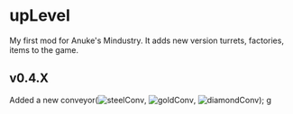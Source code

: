 # upLevel
My first mod for Anuke's Mindustry. It adds new version turrets, factories, items to the game.
## v0.4.X
Added a new conveyor(![steelConv](https://github.com/pavel-8516/upLevel-mod/blob/master/sprites/blocks/distribution/steelConv.png), ![goldConv](https://github.com/pavel-8516/upLevel-mod/blob/master/sprites/blocks/distribution/goldConv.png), ![diamondConv](https://github.com/pavel-8516/upLevel-mod/blob/master/sprites/blocks/distribution/diamondConv.png));
g
